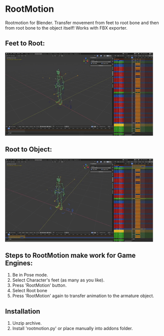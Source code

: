 # RootMotion
Rootmotion for Blender. Transfer movement from feet to root bone and then from root bone to the object itself! Works with FBX exporter.

## Feet to Root:

![](rootmotion1.gif)

## Root to Object:

![](rootmotion2.gif)


## Steps to RootMotion make work for Game Engines:
1. Be in Pose mode.
2. Select Character's feet (as many as you like).
3. Press 'RootMotion' button.
4. Select Root bone
5. Press 'RootMotion' again to transfer animation to the armature object.

## Installation
1. Unzip archive.
2. Install 'rootmotion.py' or place manually into addons folder.
